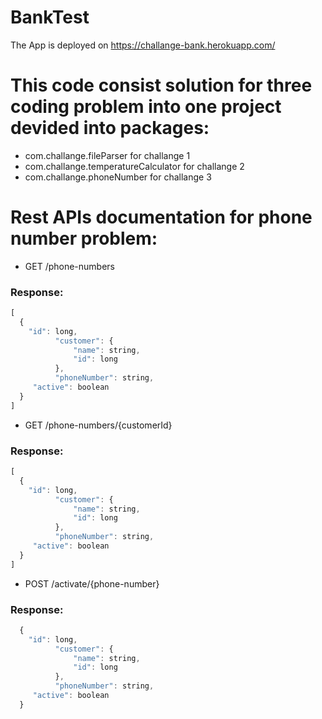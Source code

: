 # BankTest
The App is deployed on https://challange-bank.herokuapp.com/


# This code consist solution for three coding problem into one project devided into packages:
- com.challange.fileParser for challange 1
- com.challange.temperatureCalculator for challange 2
- com.challange.phoneNumber for challange 3


# Rest APIs documentation for phone number problem:
- GET /phone-numbers
### Response:

```javascript
[
  {
    "id": long,
          "customer": {
              "name": string,
              "id": long
          },
          "phoneNumber": string,
     "active": boolean
  }
]
```

- GET /phone-numbers/{customerId}
### Response:

```javascript
[
  {
    "id": long,
          "customer": {
              "name": string,
              "id": long
          },
          "phoneNumber": string,
     "active": boolean
  }
]
```

- POST /activate/{phone-number}
### Response:

```javascript
  {
    "id": long,
          "customer": {
              "name": string,
              "id": long
          },
          "phoneNumber": string,
     "active": boolean
  }
```

